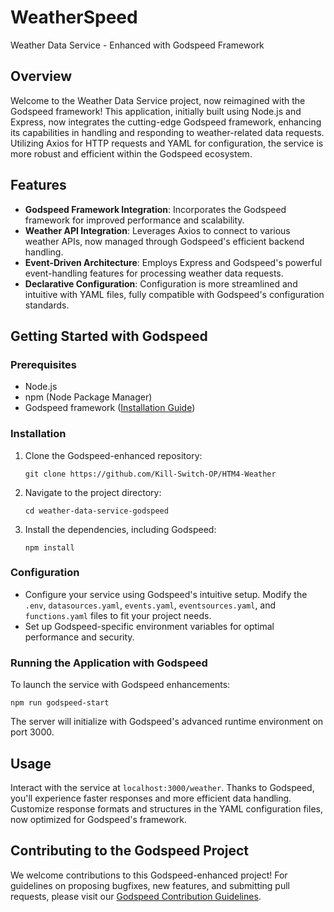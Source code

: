 # WeatherSpeed
Weather Data Service - Enhanced with Godspeed Framework

## Overview
Welcome to the Weather Data Service project, now reimagined with the Godspeed framework! This application, initially built using Node.js and Express, now integrates the cutting-edge Godspeed framework, enhancing its capabilities in handling and responding to weather-related data requests. Utilizing Axios for HTTP requests and YAML for configuration, the service is more robust and efficient within the Godspeed ecosystem.

## Features
- **Godspeed Framework Integration**: Incorporates the Godspeed framework for improved performance and scalability.
- **Weather API Integration**: Leverages Axios to connect to various weather APIs, now managed through Godspeed's efficient backend handling.
- **Event-Driven Architecture**: Employs Express and Godspeed's powerful event-handling features for processing weather data requests.
- **Declarative Configuration**: Configuration is more streamlined and intuitive with YAML files, fully compatible with Godspeed's configuration standards.

## Getting Started with Godspeed

### Prerequisites
- Node.js
- npm (Node Package Manager)
- Godspeed framework ([Installation Guide](https://godspeedframework.io/installation))

### Installation
1. Clone the Godspeed-enhanced repository:
   ```
   git clone https://github.com/Kill-Switch-OP/HTM4-Weather
   ```
2. Navigate to the project directory:
   ```
   cd weather-data-service-godspeed
   ```
3. Install the dependencies, including Godspeed:
   ```
   npm install
   ```

### Configuration
- Configure your service using Godspeed's intuitive setup. Modify the `.env`, `datasources.yaml`, `events.yaml`, `eventsources.yaml`, and `functions.yaml` files to fit your project needs.
- Set up Godspeed-specific environment variables for optimal performance and security.

### Running the Application with Godspeed
To launch the service with Godspeed enhancements:
```
npm run godspeed-start
```
The server will initialize with Godspeed's advanced runtime environment on port 3000.

## Usage
Interact with the service at `localhost:3000/weather`. Thanks to Godspeed, you'll experience faster responses and more efficient data handling. Customize response formats and structures in the YAML configuration files, now optimized for Godspeed's framework.

## Contributing to the Godspeed Project
We welcome contributions to this Godspeed-enhanced project! For guidelines on proposing bugfixes, new features, and submitting pull requests, please visit our [Godspeed Contribution Guidelines](https://godspeedframework.io/contributing).
